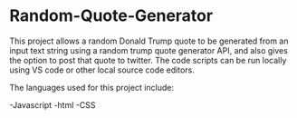 # Random-Quote-Generator

This project allows a random Donald Trump quote to be generated from an input text string using a random trump quote generator API, and also gives the option to post that quote to twitter. The code scripts can be run locally using VS code or other local source code editors.

The languages used for this project include:

-Javascript
-html
-CSS

